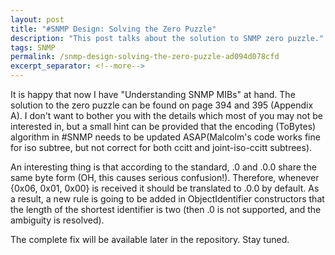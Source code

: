 ```yaml
---
layout: post
title: "#SNMP Design: Solving the Zero Puzzle"
description: "This post talks about the solution to SNMP zero puzzle."
tags: SNMP
permalink: /snmp-design-solving-the-zero-puzzle-ad094d078cfd
excerpt_separator: <!--more-->
---
```

It is happy that now I have "Understanding SNMP MIBs" at hand. The solution to the zero puzzle can be found on page 394 and 395 (Appendix A). I don't want to bother you with the details which most of you may not be interested in, but a small hint can be provided that the encoding (ToBytes) algorithm in #SNMP needs to be updated ASAP(Malcolm's code works fine for iso subtree, but not correct for both ccitt and joint-iso-ccitt subtrees).

An interesting thing is that according to the standard, .0 and .0.0 share the same byte form (OH, this causes serious confusion!). Therefore, whenever {0x06, 0x01, 0x00} is received it should be translated to .0.0 by default. As a result, a new rule is going to be added in ObjectIdentifier constructors that the length of the shortest identifier is two (then .0 is not supported, and the ambiguity is resolved).

The complete fix will be available later in the repository. Stay tuned.
<!--more-->